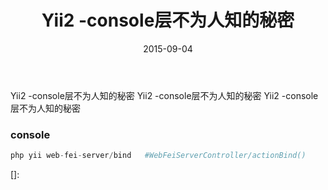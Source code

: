 ﻿---
title: Yii2  -console层不为人知的秘密
date: 2015-09-04
categories: 
- PHP
- Yii
tags:
- Yii
---

Yii2  -console层不为人知的秘密
Yii2  -console层不为人知的秘密
Yii2  -console层不为人知的秘密

<!-- more -->

###  console

```php
php yii web-fei-server/bind   #WebFeiServerController/actionBind()
```

[]: 

